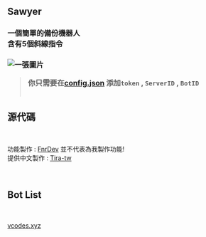 ## Sawyer
<h3>一個簡單的備份機器人<br>含有5個斜線指令<h3><img src="https://user-images.githubusercontent.com/64715639/190874336-1767aa57-ae02-4975-bac1-fa3ed78d27a3.png" with="600" heigh="400" alt="一張圖片">
<br>


> 你只需要在[config.json](https://github.com/Tira-tw/Sawyer/blob/main/config.json) 添加`token` , `ServerID` , `BotID` <br><br>
## 源代碼
<br>

功能製作 : [FnrDev](https://github.com/FnrDev/backup-slash) 並不代表為我製作功能! <br>
提供中文製作 : [Tira-tw](https://github.com/Tira-tw)

<br>

## Bot List
<br>

[vcodes.xyz](https://vcodes.xyz/bot/985175849747767307)
